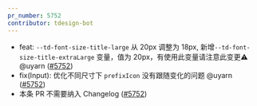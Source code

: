 ```yaml
---
pr_number: 5752
contributor: tdesign-bot
---
```


- feat: `--td-font-size-title-large` 从 20px 调整为 18px, 新增`--td-font-size-title-extraLarge` 变量，值为 20px，有使用此变量请注意此变更⚠️ @uyarn  ([#5752](https://github.com/Tencent/tdesign-vue-next/pull/5752))
- fix(Input): 优化不同尺寸下 `prefixIcon` 没有跟随变化的问题 @uyarn  ([#5752](https://github.com/Tencent/tdesign-vue-next/pull/5752))
- 本条 PR 不需要纳入 Changelog  ([#5752](https://github.com/Tencent/tdesign-vue-next/pull/5752))
